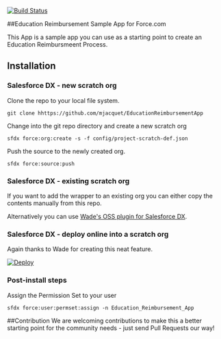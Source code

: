 [![Build Status](https://travis-ci.org/mjacquet/EducationReimbursementApp.svg?branch=master)](https://travis-ci.org/mjacquet/EducationReimbursementApp)

##Education Reimbursement Sample App for Force.com

This App is a sample app you can use as a starting point to create an Education Reimbursmeent Process.

## Installation

### Salesforce DX - new scratch org

Clone the repo to your local file system.

```
git clone hhttps://github.com/mjacquet/EducationReimbursementApp
```

Change into the git repo directory and create a new scratch org

```
sfdx force:org:create -s -f config/project-scratch-def.json
```

Push the source to the newly created org.
```
sfdx force:source:push
```

### Salesforce DX - existing scratch org

If you want to add the wrapper to an existing org you can either copy the contents manually from this repo.

Alternatively you can use [Wade's OSS plugin for Salesforce DX](https://github.com/wadewegner/sfdx-oss-plugin).

### Salesforce DX - deploy online into a scratch org

Again thanks to Wade for creating this neat feature.

[![Deploy](https://deploy-to-sfdx.com/dist/assets/images/DeployToSFDX.svg)](https://deploy-to-sfdx.com/deploy?template=https://github.com/mjacquet/EducationReimbursementApp)

### Post-install steps

Assign the Permission Set to your user
```
sfdx force:user:permset:assign -n Education_Reimbursement_App
```

##Contribution
We are welcoming contributions to make this a better starting point for the community needs - just send Pull Requests our way!

